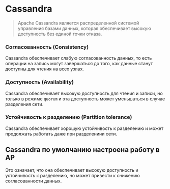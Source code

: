 # Cassandra

> Apache Cassandra является распределенной системой управления базами данных, 
> которая обеспечивает высокую доступность без единой точки отказа.

### Согласованность (Consistency)
Cassandra обеспечивает слабую согласованность данных, то есть операции на запись
могут завершаться до того, как данные станут доступны для чтения на всех узлах.

### Доступность (Availability)
Cassandra обеспечивает высокую доступность для чтения и записи, но только в режиме `quorum`
и эта доступность может уменьшаться в случае разделения сети.

### Устойчивость к разделению (Partition tolerance)
Cassandra обеспечивает хорошую устойчивость к разделению и может продолжать работать
даже при разделениии сети.

## Cassandra по умолчанию настроена работу в AP
Это означает, что она обеспечивает высокую доступность и устойчивость к разделению, 
но может привести к снижению согласованности данных.

